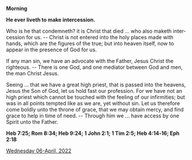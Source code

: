 **Morning**

**He ever liveth to make intercession.**
 
Who is he that condemneth? it is Christ that died ... who also maketh inter-cession for us. -- Christ is not entered into the holy places made with hands, which are the figures of the true; but into heaven itself, now to appear in the presence of God for us.
 
If any man sin, we have an advocate with the Father, Jesus Christ the righteous. -- There is one God, and one mediator between God and men, the man Christ Jesus.
 
Seeing ... that we have a great high priest, that is passed into the heavens, Jesus the Son of God, let us hold fast our profession. For we have not an high priest which cannot be touched with the feeling of our infirmities; but was in all points tempted like as we are, yet without sin. Let us therefore come boldly unto the throne of grace, that we may obtain mercy, and find grace to help in time of need. -- Through him we ... have access by one Spirit unto the Father.  

**Heb 7:25; Rom 8:34; Heb 9:24; 1 John 2:1; 1 Tim 2:5; Heb 4:14‑16; Eph 2:18**

[Wednesday 06-April, 2022](https://t.me/daily_light)
